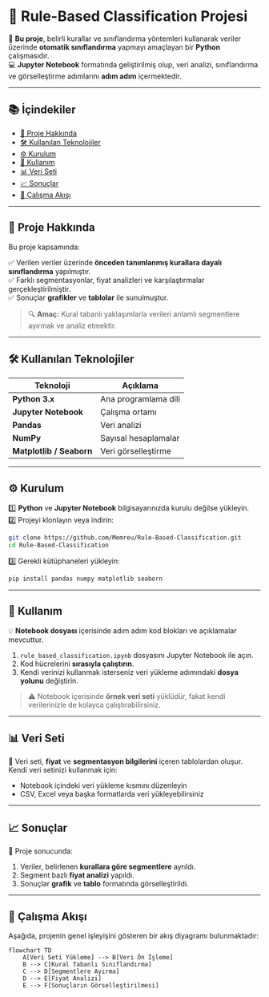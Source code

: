 # 🎯 Rule-Based Classification Projesi

📌 **Bu proje**, belirli kurallar ve sınıflandırma yöntemleri kullanarak veriler üzerinde **otomatik sınıflandırma** yapmayı amaçlayan bir **Python** çalışmasıdır.  
💻 **Jupyter Notebook** formatında geliştirilmiş olup, veri analizi, sınıflandırma ve görselleştirme adımlarını **adım adım** içermektedir.

---

## 📚 İçindekiler

- [📌 Proje Hakkında](#-proje-hakkında)  
- [🛠 Kullanılan Teknolojiler](#-kullanılan-teknolojiler)  
- [⚙️ Kurulum](#%EF%B8%8F-kurulum)  
- [🚀 Kullanım](#-kullanım)  
- [📊 Veri Seti](#-veri-seti)  
- [📈 Sonuçlar](#-sonuçlar)  
- [🔄 Çalışma Akışı](#-çalışma-akışı)   

---

## 📌 Proje Hakkında

Bu proje kapsamında:  

✅ Verilen veriler üzerinde **önceden tanımlanmış kurallara dayalı sınıflandırma** yapılmıştır.  
✅ Farklı segmentasyonlar, fiyat analizleri ve karşılaştırmalar gerçekleştirilmiştir.  
✅ Sonuçlar **grafikler** ve **tablolar** ile sunulmuştur.

> 🔍 **Amaç:** Kural tabanlı yaklaşımlarla verileri anlamlı segmentlere ayırmak ve analiz etmektir.

---

## 🛠 Kullanılan Teknolojiler

| Teknoloji | Açıklama |
|-----------|----------|
| **Python 3.x** | Ana programlama dili |
| **Jupyter Notebook** | Çalışma ortamı |
| **Pandas** | Veri analizi |
| **NumPy** | Sayısal hesaplamalar |
| **Matplotlib / Seaborn** | Veri görselleştirme |

---

## ⚙️ Kurulum

1️⃣ **Python** ve **Jupyter Notebook** bilgisayarınızda kurulu değilse yükleyin.  
2️⃣ Projeyi klonlayın veya indirin:  

```bash
git clone https://github.com/Memreu/Rule-Based-Classification.git
cd Rule-Based-Classification
```

3️⃣ Gerekli kütüphaneleri yükleyin:  

```bash
pip install pandas numpy matplotlib seaborn
```

---

## 🚀 Kullanım

💡 **Notebook dosyası** içerisinde adım adım kod blokları ve açıklamalar mevcuttur.  

1. `rule_based_classification.ipynb` dosyasını Jupyter Notebook ile açın.  
2. Kod hücrelerini **sırasıyla çalıştırın**.  
3. Kendi verinizi kullanmak isterseniz veri yükleme adımındaki **dosya yolunu** değiştirin.  

> ⚠️ Notebook içerisinde **örnek veri seti** yüklüdür, fakat kendi verilerinizle de kolayca çalıştırabilirsiniz.

---

## 📊 Veri Seti

📂 Veri seti, **fiyat** ve **segmentasyon bilgilerini** içeren tablolardan oluşur.  
Kendi veri setinizi kullanmak için:

- Notebook içindeki veri yükleme kısmını düzenleyin  
- CSV, Excel veya başka formatlarda veri yükleyebilirsiniz  

---

## 📈 Sonuçlar

📌 Proje sonucunda:  

1. Veriler, belirlenen **kurallara göre segmentlere** ayrıldı.  
2. Segment bazlı **fiyat analizi** yapıldı.  
3. Sonuçlar **grafik** ve **tablo** formatında görselleştirildi.  

---

## 🔄 Çalışma Akışı

Aşağıda, projenin genel işleyişini gösteren bir akış diyagramı bulunmaktadır:  

```mermaid
flowchart TD
    A[Veri Seti Yükleme] --> B[Veri Ön İşleme]
    B --> C[Kural Tabanlı Sınıflandırma]
    C --> D[Segmentlere Ayırma]
    D --> E[Fiyat Analizi]
    E --> F[Sonuçların Görselleştirilmesi]
```

